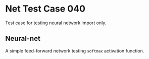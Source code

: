 # Net Test Case 040

Test case for testing neural network import only.

## Neural-net

A simple feed-forward network testing `softmax` activation function.
